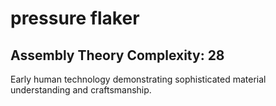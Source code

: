 # pressure flaker

## Assembly Theory Complexity: 28
Early human technology demonstrating sophisticated material understanding and craftsmanship.
